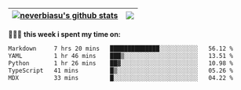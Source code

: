 | <a href="https://github.com/neverbiasu"><img align="center" src="https://github-readme-stats.vercel.app/api?username=neverbiasu&theme=dracula&show_icons=true&hide_border=true&count_private=true" alt="neverbiasu's github stats" /></a> | <a href="https://github.com/neverbiasu"><img align="center" src="https://github-readme-stats.vercel.app/api/top-langs/?username=neverbiasu&theme=dracula&show_icons=true&hide_border=true&layout=compact" /></a> |
| ------------- | ------------- |

👨🏾‍💻 **this week i spent my time on:**
<!--START_SECTION:waka-->

```txt
Markdown     7 hrs 20 mins   ██████████████░░░░░░░░░░░   56.12 %
YAML         1 hr 46 mins    ███▒░░░░░░░░░░░░░░░░░░░░░   13.51 %
Python       1 hr 26 mins    ██▓░░░░░░░░░░░░░░░░░░░░░░   10.98 %
TypeScript   41 mins         █▒░░░░░░░░░░░░░░░░░░░░░░░   05.26 %
MDX          33 mins         █░░░░░░░░░░░░░░░░░░░░░░░░   04.22 %
```

<!--END_SECTION:waka-->
